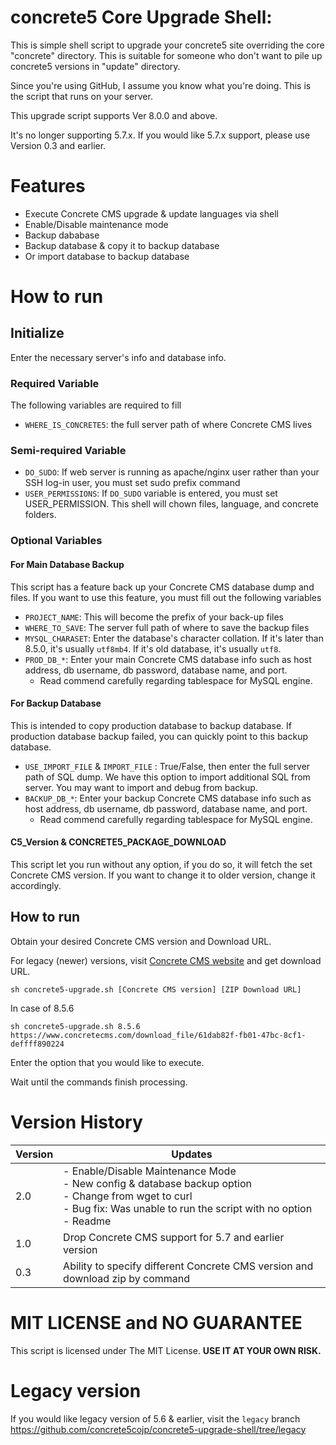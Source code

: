 # concrete5 Core Upgrade Shell:

This is simple shell script to upgrade your concrete5 site overriding the core "concrete" directory.
This is suitable for someone who don't want to pile up concrete5 versions in "update" directory.

Since you're using GitHub, I assume you know what you're doing. This is the script that runs on your server.

This upgrade script supports Ver 8.0.0 and above.

It's no longer supporting 5.7.x. If you would like 5.7.x support, please use Version 0.3 and earlier.

# Features

- Execute Concrete CMS upgrade & update languages via shell
- Enable/Disable maintenance mode
- Backup dababase
- Backup database & copy it to backup database
- Or import database to backup database

# How to run

## Initialize

Enter the necessary server's info and database info.

### Required Variable

The following variables are required to fill

- `WHERE_IS_CONCRETE5`: the full server path of where Concrete CMS lives

### Semi-required Variable

- `DO_SUDO`: If web server is running as apache/nginx user rather than your SSH log-in user, you must set sudo prefix command
- `USER_PERMISSIONS`: If `DO_SUDO` variable is entered, you must set USER_PERMISSION. This shell will chown files, language, and concrete folders.

### Optional Variables

#### For Main Database Backup

This script has a feature back up your Concrete CMS database dump and files. If you want to use this feature, you must fill out the following variables

- `PROJECT_NAME`: This will become the prefix of your back-up files
- `WHERE_TO_SAVE`: The server full path of where to save the backup files
- `MYSQL_CHARASET`: Enter the database's character collation. If it's later than 8.5.0, it's usually `utf8mb4`. If it's old database, it's usually `utf8`.
- `PROD_DB_*`: Enter your main Concrete CMS database info such as host address, db username, db password, database name, and port.
    - Read commend carefully regarding tablespace for MySQL engine.

#### For Backup Database

This is intended to copy production database to backup database.
If production database backup failed, you can quickly point to this backup database.

- `USE_IMPORT_FILE` & `IMPORT_FILE` : True/False, then enter the full server path of SQL dump. We have this option to import additional SQL from server. You may want to import and debug from backup.
- `BACKUP_DB_*`: Enter your backup Concrete CMS database info such as host address, db username, db password, database name, and port.
    - Read commend carefully regarding tablespace for MySQL engine.

#### C5_Version & CONCRETE5_PACKAGE_DOWNLOAD

This script let you run without any option, if you do so, it will fetch the set Concrete CMS version.
If you want to change it to older version, change it accordingly.

## How to run

Obtain your desired Concrete CMS version and Download URL.

For legacy (newer) versions, visit [Concrete CMS website](https://marketplace.concretecms.com/developers/developer-downloads) and get download URL.

```
sh concrete5-upgrade.sh [Concrete CMS version] [ZIP Download URL]
```

In case of 8.5.6

```
sh concrete5-upgrade.sh 8.5.6 https://www.concretecms.com/download_file/61dab82f-fb01-47bc-8cf1-deffff890224
```

Enter the option that you would like to execute.

Wait until the commands finish processing.

# Version History

Version | Updates
----|----------
2.0 | - Enable/Disable Maintenance Mode<br>- New config & database backup option<br>- Change from wget to curl<br>- Bug fix: Was unable to run the script with no option<br>- Readme
1.0 | Drop Concrete CMS support for 5.7 and earlier version
0.3 | Ability to specify different Concrete CMS version and download zip by command


# MIT LICENSE and NO GUARANTEE

This script is licensed under The MIT License. **USE IT AT YOUR OWN RISK.**

# Legacy version

If you would like legacy version of 5.6 & earlier, visit the `legacy` branch
https://github.com/concrete5cojp/concrete5-upgrade-shell/tree/legacy

